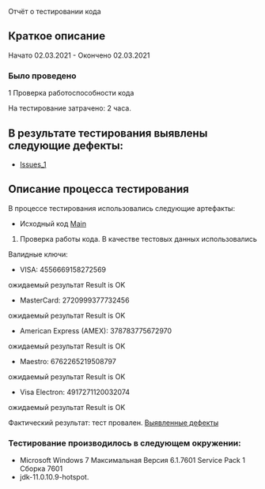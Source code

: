  Отчёт о тестировании кода

## Краткое описание

Начато 02.03.2021 - Окончено 02.03.2021


### Было проведено

1 Проверка работоспособности кода

На тестирование затрачено: 2 часа.

## <a id="bag"/> В результате тестирования выявлены следующие дефекты:

* [Issues_1](https://github.com/Sergei-Lychagin/jhomeworks-Z1-/issues/2#issue-820176305)

## Описание процесса тестирования

В процессе тестирования использовались следующие артефакты:

* Исходный код [Main](C:\GIT_repozitori\jhomeworks_Z2\src\com\company\Main.java)



1. Проверка работы кода.
В качестве тестовых данных использовались

Валидные ключи:
* VISA:
4556669158272569

ожидаемый результат Result is OK

* MasterCard:
2720999377732456

ожидаемый результат Result is OK

* American Express (AMEX):
378783775672970

ожидаемый результат Result is OK

* Maestro:
6762265219508797

ожидаемый результат Result is OK

* Visa Electron:
4917271120032074

ожидаемый результат Result is OK

Фактический результат: тест провален. 
[Выявленные дефекты](#bag)

### Тестирование производилось в следующем окружении:

* Microsoft Windows 7 Максимальная Версия 6.1.7601 Service Pack 1 Сборка 7601
* jdk-11.0.10.9-hotspot.